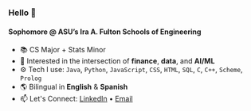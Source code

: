 ### Hello 👋

#### Sophomore @ ASU’s Ira A. Fulton Schools of Engineering

- 📚 CS Major + Stats Minor  
- 💼 Interested in the intersection of **finance**, **data**, and **AI/ML**
- ⚙️ Tech I use: `Java`, `Python`, `JavaScript`, `CSS`, `HTML`, `SQL`, `C`, `C++`, `Scheme`, `Prolog`  
- 🌎 Bilingual in **English** & **Spanish**  
- 📫 Let's Connect: [LinkedIn]([[https://www.linkedin.com/in/yourname](https://www.linkedin.com/in/nicolasgarzonc/)]) • [Email](mailto:ngarzonc@asu.edu)

